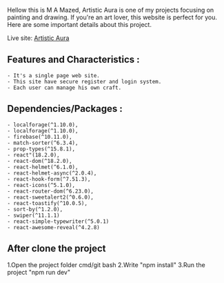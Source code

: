 
Hellow this is M A Mazed,
Artistic Aura is one of my projects focusing on painting and drawing. If you're an art lover, this website is perfect for you. Here are some important details about this project.

Live site: [Artistic Aura](https://artistic-aura-client.web.app/)

## Features and Characteristics :

    - It's a single page web site.
    - This site have secure register and login system.
    - Each user can manage his own craft.

## Dependencies/Packages :

    - localforage(^1.10.0),
    - localforage(^1.10.0),
    - firebase(^10.11.0),
    - match-sorter(^6.3.4),
    - prop-types(^15.8.1),
    - react"(18.2.0),
    - react-dom(^18.2.0),
    - react-helmet(^6.1.0),
    - react-helmet-async(^2.0.4),
    - react-hook-form(^7.51.3),
    - react-icons(^5.1.0),
    - react-router-dom(^6.23.0),
    - react-sweetalert2(^0.6.0),
    - react-toastify(^10.0.5),
    - sort-by(^1.2.0),
    - swiper(^11.1.1)
    - react-simple-typewriter(^5.0.1)
    - react-awesome-reveal(^4.2.8)

## After clone the project 
  1.Open the project folder cmd/git bash
  2.Write "npm install"
  3.Run the project "npm run dev"
    
